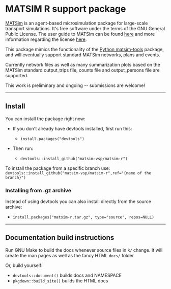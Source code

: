# MATSIM R support package

[MATSim](https://matsim.org) is an agent-based microsimulation package for large-scale transport simulations. It's free software under the terms of the GNU General Public License. The user guide to MATSim can be found [here](https://matsim.org/docs/userguide/) and more information regarding the license [here](https://github.com/matsim-org/matsim-libs/blob/master/matsim/LICENSE).

This package mimics the functionality of the [Python matsim-tools](https://pypi.org/project/matsim-tools) package, and will eventually support standard MATSim networks, plans and events. 

Currently network files as well as many summarization plots based on the MATSim standard output_trips file, counts file and output_persons file are supported.

This work is preliminary and ongoing -- submissions are welcome!

---

## Install

You can install the package right now:

- If you don't already have devtools installed, first run this:  
  - `install.packages("devtools")`

- Then run: 
  - `devtools::install_github("matsim-vsp/matsim-r")`

To install the package from a specific branch use:
`devtools::install_github("matsim-vsp/matsim-r",ref="{name of the branch}")`

### Installing from .gz archive

Instead of using devtools you can also install directly from the source archive:

- `install.packages("matsim-r.tar.gz", type="source", repos=NULL)`

---

## Documentation build instructions

Run GNU Make to build the docs whenever source files in `R/` change. It will create the man pages as well as the fancy HTML `docs/` folder

Or, build yourself:

- `devtools::document()` builds docs and NAMESPACE
- `pkgdown::build_site()` builds the HTML docs

